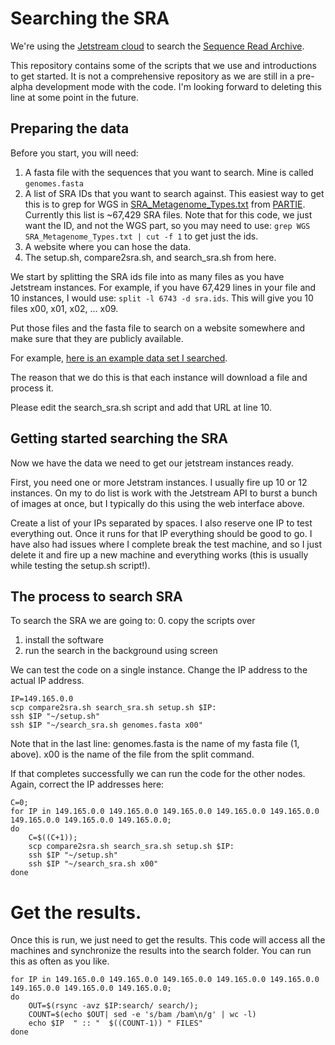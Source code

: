 # Searching the SRA

We're using the [Jetstream cloud](https://use.jetstream-cloud.org/) to search the [Sequence Read Archive](https://www.ncbi.nlm.nih.gov/sra/). 

This repository contains some of the scripts that we use and introductions to get started. It is not a comprehensive repository as we are still in a pre-alpha development mode with the code. I'm looking forward to deleting this line at some point in the future.

## Preparing the data

Before you start, you will need:

1. A fasta file with the sequences that you want to search. Mine is called `genomes.fasta`
2. A list of SRA IDs that you want to search against. This easiest way to get this is to grep for WGS in [SRA_Metagenome_Types.txt](https://raw.githubusercontent.com/linsalrob/partie/master/SRA_Metagenome_Types.txt) from [PARTIE](https://github.com/linsalrob/partie). Currently this list is ~67,429 SRA files. Note that for this code, we just want the ID, and not the WGS part, so you may need to use: `grep WGS SRA_Metagenome_Types.txt | cut -f 1` to get just the ids.
3. A website where you can hose the data.
4. The setup.sh, compare2sra.sh, and search_sra.sh from here.

We start by splitting the SRA ids file into as many files as you have Jetstream instances. For example, if you have 67,429 lines in your file and 10 instances, I would use: `split -l 6743 -d sra.ids`. This will give you 10 files x00, x01, x02, ... x09. 

Put those files and the fasta file to search on a website somewhere and make sure that they are publicly available.

For example, [here is an example data set I searched](https://edwards.sdsu.edu/redwards/SRA/genome_search/). 

The reason that we do this is that each instance will download a file and process it.

Please edit the search_sra.sh script and add that URL at line 10.

## Getting started searching the SRA

Now we have the data we need to get our jetstream instances ready. 

First, you need one or more Jetstram instances. I usually fire up 10 or 12 instances. On my to do list is work with the Jetstream API to burst a bunch of images at once, but I typically do this using the web interface above.

Create a list of your IPs separated by spaces. I also reserve one IP to test everything out. Once it runs for that IP everything should be good to go. I have also had issues where I complete break the test machine, and so I just delete it and fire up a new machine and everything works (this is usually while testing the setup.sh script!).

## The process to search SRA

To search the SRA we are going to:
0. copy the scripts over
1. install the software
2. run the search in the background using screen

We can test the code on a single instance. Change the IP address to the actual IP address.

```
IP=149.165.0.0 
scp compare2sra.sh search_sra.sh setup.sh $IP:
ssh $IP "~/setup.sh"
ssh $IP "~/search_sra.sh genomes.fasta x00"
```

Note that in the last line: genomes.fasta is the name of my fasta file (1, above). x00 is the name of the file from the split command.

If that completes successfully we can run the code for the other nodes. Again, correct the IP addresses here:

```
C=0; 
for IP in 149.165.0.0 149.165.0.0 149.165.0.0 149.165.0.0 149.165.0.0 149.165.0.0 149.165.0.0 149.165.0.0; 
do
	C=$((C+1));
	scp compare2sra.sh search_sra.sh setup.sh $IP:
	ssh $IP "~/setup.sh"
	ssh $IP "~/search_sra.sh x00"
done
```

# Get the results.

Once this is run, we just need to get the results. This code will access all the machines and synchronize the results into the search folder. You can run this as often as you like.

```
for IP in 149.165.0.0 149.165.0.0 149.165.0.0 149.165.0.0 149.165.0.0 149.165.0.0 149.165.0.0 149.165.0.0; 
do 
	OUT=$(rsync -avz $IP:search/ search/);
	COUNT=$(echo $OUT| sed -e 's/bam /bam\n/g' | wc -l)
	echo $IP  " :: "  $((COUNT-1)) " FILES"
done
```
